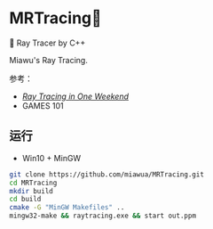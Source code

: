 # MRTracing:wrench:
 :rainbow: Ray Tracer by C++

Miawu's Ray Tracing.

参考：

-  [_Ray Tracing in One Weekend_](https://raytracing.github.io/books/RayTracingInOneWeekend.html)
- GAMES 101

## 运行

- Win10 + MinGW

```sh
git clone https://github.com/miawua/MRTracing.git
cd MRTracing
mkdir build
cd build
cmake -G "MinGW Makefiles" ..
mingw32-make && raytracing.exe && start out.ppm
```

